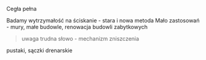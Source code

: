 Cegła pełna

Badamy wytrzymałość na ściskanie - stara i nowa metoda
Mało zastosowań - mury, małe budowle, renowacja budowli zabytkowych

> uwaga trudna słowo - mechanizm zniszczenia

pustaki, sączki drenarskie